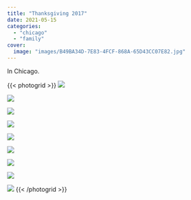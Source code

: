 ```yaml
---
title: "Thanksgiving 2017"
date: 2021-05-15
categories:
  - "chicago"
  - "family"
cover:
  image: "images/B49BA34D-7E83-4FCF-868A-65D43CC07E82.jpg"
---
```


In Chicago.

{{< photogrid >}}
![](images/T23274.jpg)

![](images/T23266.jpg)

![](images/IMG_2192.jpg)

![](images/C1DDBD5A-A635-4CE8-8A3B-A30FA6FE5E54_4.jpg)

![](images/PB240271.jpg)

![](images/6B2D127A-881F-4E36-B266-93349F0D2C6A_4.jpg)

![](images/IMG_2196.jpg)

![](images/B49BA34D-7E83-4FCF-868A-65D43CC07E82.jpg)

![](images/491DF1F1-685C-466F-90F6-EA6CC3EFB0E2.jpg)
{{< /photogrid >}}
